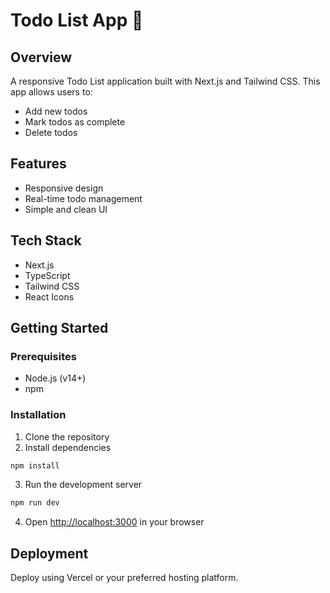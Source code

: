 # Todo List App 📝

## Overview

A responsive Todo List application built with Next.js and Tailwind CSS. This app allows users to:
- Add new todos
- Mark todos as complete
- Delete todos

## Features
- Responsive design
- Real-time todo management
- Simple and clean UI

## Tech Stack
- Next.js
- TypeScript
- Tailwind CSS
- React Icons

## Getting Started

### Prerequisites
- Node.js (v14+)
- npm

### Installation
1. Clone the repository
2. Install dependencies
```bash
npm install
```

3. Run the development server
```bash
npm run dev
```

4. Open [http://localhost:3000](http://localhost:3000) in your browser

## Deployment
Deploy using Vercel or your preferred hosting platform.
